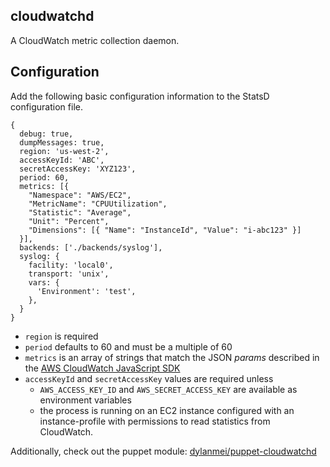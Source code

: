 ## cloudwatchd

A CloudWatch metric collection daemon.

## Configuration

Add the following basic configuration information to the StatsD configuration file.

```
{
  debug: true,
  dumpMessages: true,
  region: 'us-west-2',
  accessKeyId: 'ABC',
  secretAccessKey: 'XYZ123',
  period: 60,
  metrics: [{
    "Namespace": "AWS/EC2",
    "MetricName": "CPUUtilization",
    "Statistic": "Average",
    "Unit": "Percent",
    "Dimensions": [{ "Name": "InstanceId", "Value": "i-abc123" }]
  }],
  backends: ['./backends/syslog'],
  syslog: {
    facility: 'local0',
    transport: 'unix',
    vars: {
      'Environment': 'test',
    },
  }
}
```

- `region` is required
- `period` defaults to 60 and must be a multiple of 60
- `metrics` is an array of strings that match the JSON *params* described in the [AWS CloudWatch JavaScript SDK](http://docs.aws.amazon.com/AWSJavaScriptSDK/latest/AWS/CloudWatch.html#getMetricStatistics-property)
- `accessKeyId` and `secretAccessKey` values are required unless
  - `AWS_ACCESS_KEY_ID` and `AWS_SECRET_ACCESS_KEY` are available as environment variables
  -  the process is running on an EC2 instance configured with an instance-profile with permissions to read statistics from CloudWatch.

Additionally, check out the puppet module: [dylanmei/puppet-cloudwatchd](https://github.com/dylanmei/puppet-cloudwatchd)
